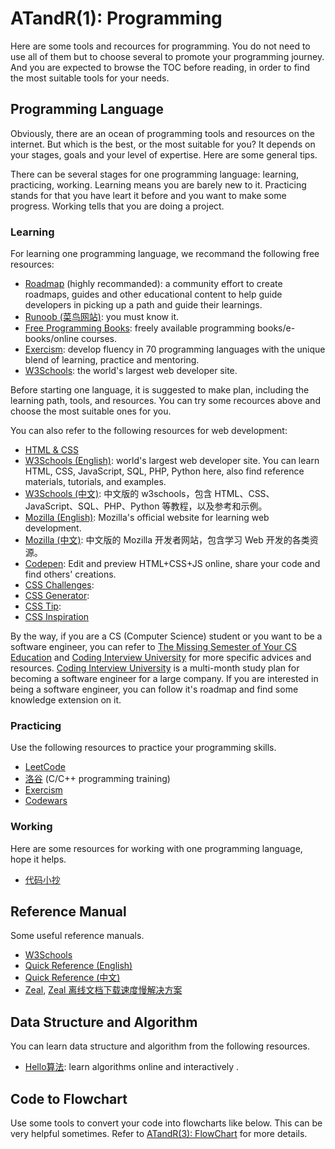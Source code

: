 # ATandR(1): Programming

Here are some tools and recources for programming. You do not need to use all of them but to choose several to promote your programming journey. And you are expected to browse the TOC before reading, in order to find the most suitable tools for your needs.

## Programming Language

Obviously, there are an ocean of programming tools and resources on the internet. But which is the best, or the most suitable for you? It depends on your stages, goals and your level of expertise. Here are some general tips.

There can be several stages for one programming language: learning, practicing, working. Learning means you are barely new to it. Practicing stands for that you have leart it before and you want to make some progress. Working tells that you are doing a project.

### Learning

For learning one programming language, we recommand the following free resources:
- [Roadmap](https://roadmap.sh/) (highly recommanded): a community effort to create roadmaps, guides and other educational content to help guide developers in picking up a path and guide their learnings.
- [Runoob (菜鸟网站)](https://www.runoob.com/): you must know it.
- [Free Programming Books](https://ebookfoundation.github.io/free-programming-books-search/?&sect=books&file=free-programming-books-zh.md): freely available programming books/e-books/online courses.
- [Exercism](https://exercism.org/): develop fluency in 70 programming languages with the unique blend of learning, practice and mentoring.
- [W3Schools](https://www.w3schools.com): the world's largest web developer site.

Before starting one language, it is suggested to make plan, including the learning path, tools, and resources. You can try some recources above and choose the most suitable ones for you.

You can also refer to the following resources for web development:
- [HTML & CSS](https://internetingishard.netlify.app/html-and-css/)
- [W3Schools (English)](https://www.w3schools.com): world's largest web developer site. You can learn HTML, CSS, JavaScript, SQL, PHP, Python here, also find reference materials, tutorials, and examples.
- [W3Schools (中文)](https://www.w3school.com.cn): 中文版的 w3schools，包含 HTML、CSS、JavaScript、SQL、PHP、Python 等教程，以及参考和示例。
- [Mozilla (English)](https://developer.mozilla.org): Mozilla's official website for learning web development. 
- [Mozilla (中文)](https://developer.mozilla.org/zh-CN): 中文版的 Mozilla 开发者网站，包含学习 Web 开发的各类资源。
- [Codepen](https://codepen.io/madzadev/pen/zYdOVPV): Edit and preview HTML+CSS+JS online, share your code and find others' creations.
- [CSS Challenges](https://css-challenges.com): 
- [CSS Generator](https://css-generators.com): 
- [CSS Tip](https://css-tip.com):
- [CSS Inspiration](https://csscoco.com/inspiration)

By the way, if you are a CS (Computer Science) student or you want to be a software engineer, you can refer to [The Missing Semester of Your CS Education](https://missing.csail.mit.edu/) and [Coding Interview University](https://github.com/jwasham/coding-interview-university/blob/main/translations/README-cn.md) for more specific advices and resources. [Coding Interview University](https://github.com/jwasham/coding-interview-university/blob/main/translations/README-cn.md) is a multi-month study plan for becoming a software engineer for a large company. If you are interested in being a software engineer, you can follow it's roadmap and find some knowledge extension on it.

### Practicing

Use the following resources to practice your programming skills.
- [LeetCode](https://leetcode.cn/)
- [洛谷](https://www.luogu.com.cn/training/list) (C/C++ programming training)
- [Exercism](https://exercism.org/)
- [Codewars](https://www.codewars.com/)

### Working

Here are some resources for working with one programming language, hope it helps.
- [代码小抄](https://www.rdonly.com/archives/7502)


## Reference Manual

Some useful reference manuals.
- [W3Schools](https://www.w3school.com.cn)
- [Quick Reference (English)](https://cheatsheets.zip/)
- [Quick Reference (中文)](http://ref.laoleng.vip/)
- [Zeal](https://zealdocs.org), [Zeal 离线文档下载速度慢解决方案](https://www.jianshu.com/p/598f18ca6963)

## Data Structure and Algorithm

You can learn data structure and algorithm from the following resources.
- [Hello算法](https://www.hello-algo.com/chapter_hello_algo/): learn algorithms online and interactively .

## Code to Flowchart

Use some tools to convert your code into flowcharts like below. This can be very helpful sometimes. Refer to [ATandR(3): FlowChart](Blogs/ATandR/ATandR(3)-FlowChart.md) for more details.

<!-- add photo here -->















